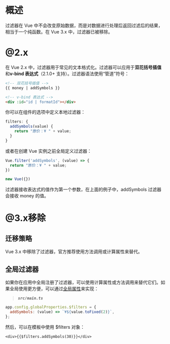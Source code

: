 # 概述

过滤器在 Vue 中不会改变原始数据，而是对数据进行处理后返回过滤后的结果，相当于一个纯函数。在 Vue 3.x 中，过滤器已被移除。

# @2.x

在 Vue 2.x 中，过滤器用于常见的文本格式化。过滤器可以应用于**双花括号插值**和**v-bind 表达式**（2.1.0+ 支持）。过滤器语法使用“管道”符号：

```html
<!-- 双花括号插值 -->
{{ money | addSymbols }}

<!-- v-bind 表达式 -->
<div :id="id | formatId"></div>
```

你可以在组件的选项中定义本地过滤器：

```js
filters: {
  addSymbols(value) {
    return "原价：¥ " + value;
  }
}
```

或者在创建 Vue 实例之前全局定义过滤器：

```js
Vue.filter('addSymbols', (value) => {
  return "原价：¥ " + value;
})

new Vue({})
```

过滤器接收表达式的值作为第一个参数，在上面的例子中，addSymbols 过滤器会接收 money 的值。

# @3.x移除

## 迁移策略

Vue 3.x 中移除了过滤器，官方推荐使用方法调用或计算属性来替代。

## 全局过滤器

如果你在应用中全局注册了过滤器，可以使用计算属性或方法调用来替代它们。如果全局使用更方便，可以通过[全局属性](https://vue3js.cn/docs/zh/api/application-config.html#globalproperties)来实现：

> ***`src/main.ts`***

```js
app.config.globalProperties.$filters = {
  addSymbols: (value) => `¥${value.toFixed(2)}`,
};
```

然后，可以在模板中使用 $filters 对象：

```vue
<div>{{$filters.addSymbols(30)}}</div>
```